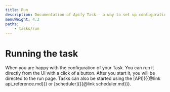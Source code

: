 ```yaml
---
title: Run
description: Documentation of Apify Task - a way to set up configuration of your Apify Actor for simplified usage.
menuWeight: 4.3
paths:
    - tasks/run
---
```


# [](#running-the-task)Running the task

When you are happy with the configuration of your Task. You can run it directly from the UI with a click of a button. After you start it, you will be directed to the run page. Tasks can also be started using the [API]({{@link api_reference.md}}) or [scheduler]({{@link scheduler.md}}).

